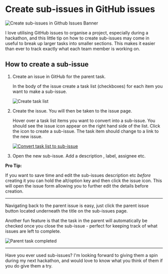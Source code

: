 # Create sub-issues in GitHub issues

![Create sub-issues in Github Issues Banner](https://github.com/kera-cudmore/articles/assets/92253071/a4e327a5-9971-4109-bb9b-09c675720aee)

I love utilising GitHub issues to organise a project, especially during a hackathon, and this little tip on how to create sub-issues may come in useful to break up larger tasks into smaller sections. This makes it easier than ever to track exactly what each team member is working on.


## How to create a sub-issue

1. Create an issue in GitHub for the parent task. 

    In the body of the issue create a task list (checkboxes) for each item you want to make a sub-issue. 

    ![Create task list](https://github.com/codu-code/codu/assets/92253071/670a9077-b1bb-484d-9545-c2e88517f593)

2. Create the issue. You will then be taken to the issue page.

    Hover over a task list items you want to convert into a sub-issue. You should see the issue icon appear on the right hand side of the list. Click the icon to create a sub-issue. The task item should change to a link to the new issue.

    [![Convert task list to sub-issue](https://i.gyazo.com/ce3819ff744c1140ba84fbaf5367bbe8.gif)](https://gyazo.com/ce3819ff744c1140ba84fbaf5367bbe8)

3. Open the new sub-issue. Add a description , label, assignee etc.

**Pro Tip:**

If you want to save time and edit the sub-issues description etc *before* creating it you can hold the alt/option key and then click the issue icon. This will open the issue form allowing you to further edit the details before creation.

---

Navigating back to the parent issue is easy, just click the parent issue button located underneath the title on the sub-issues page.

Another fun feature is that the task in the parent will automatically be checked once you close the sub-issue - perfect for keeping track of what issues are left to complete.

![Parent task completed](https://github.com/kera-cudmore/hackathon_templates/assets/92253071/21047142-f66e-49d0-8424-e6c6a5c26f2e)

---

Have you ever used sub-issues? I'm looking forward to giving them a spin during my next hackathon, and would love to know what you think of them if you do give them a try.